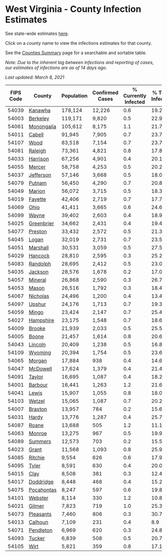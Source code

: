 # West Virginia - County Infection Estimates

See state-wide estimates [here](/infections/us-wv).

Click on a county name to view the infections estimates for that county.

See the [Counties Summary](/infections/summary-counties) page for a searchable and sortable table.

*Note: Due to the inherent lag between infections and reporting of cases, our estimates of infections are as of 14 days ago.*

*Last updated: March 8, 2021*

|   FIPS Code |                   County |   Population |   Confirmed Cases |   % Currently Infected |   % Total Infected |
|-------------|--------------------------|--------------|-------------------|------------------------|--------------------|
|       54039 |       [Kanawha](kanawha) |      178,124 |            12,226 |                    0.6 |               19.2 |
|       54003 |     [Berkeley](berkeley) |      119,171 |             9,820 |                    0.5 |               22.9 |
|       54061 | [Monongalia](monongalia) |      105,612 |             8,175 |                    1.1 |               21.7 |
|       54011 |         [Cabell](cabell) |       91,945 |             7,905 |                    0.7 |               23.7 |
|       54107 |             [Wood](wood) |       83,518 |             7,154 |                    0.7 |               23.7 |
|       54081 |       [Raleigh](raleigh) |       73,361 |             4,821 |                    0.8 |               17.8 |
|       54033 |     [Harrison](harrison) |       67,256 |             4,901 |                    0.4 |               20.1 |
|       54055 |         [Mercer](mercer) |       58,758 |             4,253 |                    0.5 |               20.2 |
|       54037 |   [Jefferson](jefferson) |       57,146 |             3,668 |                    0.5 |               18.0 |
|       54079 |         [Putnam](putnam) |       56,450 |             4,290 |                    0.7 |               20.8 |
|       54049 |         [Marion](marion) |       56,072 |             3,715 |                    0.5 |               18.3 |
|       54019 |       [Fayette](fayette) |       42,406 |             2,719 |                    0.7 |               17.7 |
|       54069 |             [Ohio](ohio) |       41,411 |             3,665 |                    0.6 |               24.6 |
|       54099 |           [Wayne](wayne) |       39,402 |             2,603 |                    0.4 |               18.9 |
|       54025 | [Greenbrier](greenbrier) |       34,662 |             2,431 |                    0.4 |               19.4 |
|       54077 |       [Preston](preston) |       33,432 |             2,572 |                    0.5 |               21.3 |
|       54045 |           [Logan](logan) |       32,019 |             2,731 |                    0.7 |               23.5 |
|       54051 |     [Marshall](marshall) |       30,531 |             3,059 |                    0.5 |               27.5 |
|       54029 |       [Hancock](hancock) |       28,810 |             2,595 |                    0.3 |               25.2 |
|       54083 |     [Randolph](randolph) |       28,695 |             2,412 |                    0.5 |               23.0 |
|       54035 |       [Jackson](jackson) |       28,576 |             1,678 |                    0.2 |               17.0 |
|       54057 |       [Mineral](mineral) |       26,868 |             2,590 |                    0.3 |               26.7 |
|       54053 |           [Mason](mason) |       26,516 |             1,792 |                    0.3 |               18.4 |
|       54067 |     [Nicholas](nicholas) |       24,496 |             1,200 |                    0.4 |               13.4 |
|       54097 |         [Upshur](upshur) |       24,176 |             1,713 |                    0.7 |               19.3 |
|       54059 |           [Mingo](mingo) |       23,424 |             2,147 |                    0.7 |               25.4 |
|       54027 |   [Hampshire](hampshire) |       23,175 |             1,548 |                    0.7 |               18.6 |
|       54009 |         [Brooke](brooke) |       21,939 |             2,033 |                    0.5 |               25.5 |
|       54005 |           [Boone](boone) |       21,457 |             1,614 |                    0.8 |               20.6 |
|       54043 |       [Lincoln](lincoln) |       20,409 |             1,238 |                    0.5 |               16.8 |
|       54109 |       [Wyoming](wyoming) |       20,394 |             1,754 |                    0.5 |               23.6 |
|       54065 |         [Morgan](morgan) |       17,884 |               938 |                    0.4 |               14.6 |
|       54047 |     [McDowell](mcdowell) |       17,624 |             1,379 |                    0.4 |               21.4 |
|       54091 |         [Taylor](taylor) |       16,695 |             1,087 |                    0.4 |               18.2 |
|       54001 |       [Barbour](barbour) |       16,441 |             1,263 |                    1.2 |               21.6 |
|       54041 |           [Lewis](lewis) |       15,907 |             1,055 |                    0.8 |               18.0 |
|       54103 |         [Wetzel](wetzel) |       15,065 |             1,087 |                    0.7 |               20.2 |
|       54007 |       [Braxton](braxton) |       13,957 |               784 |                    0.2 |               15.6 |
|       54031 |           [Hardy](hardy) |       13,776 |             1,287 |                    0.4 |               25.7 |
|       54087 |           [Roane](roane) |       13,688 |               505 |                    1.2 |               11.1 |
|       54063 |         [Monroe](monroe) |       13,275 |               967 |                    0.5 |               19.9 |
|       54089 |       [Summers](summers) |       12,573 |               703 |                    0.2 |               15.5 |
|       54023 |           [Grant](grant) |       11,568 |             1,093 |                    0.8 |               25.9 |
|       54085 |       [Ritchie](ritchie) |        9,554 |               626 |                    0.6 |               17.9 |
|       54095 |           [Tyler](tyler) |        8,591 |               630 |                    0.4 |               20.0 |
|       54015 |             [Clay](clay) |        8,508 |               381 |                    0.3 |               12.4 |
|       54017 |   [Doddridge](doddridge) |        8,448 |               468 |                    0.4 |               15.2 |
|       54075 | [Pocahontas](pocahontas) |        8,247 |               597 |                    0.6 |               19.8 |
|       54101 |       [Webster](webster) |        8,114 |               330 |                    1.2 |               10.8 |
|       54021 |         [Gilmer](gilmer) |        7,823 |               719 |                    1.0 |               25.3 |
|       54073 |   [Pleasants](pleasants) |        7,460 |               806 |                    0.3 |               30.7 |
|       54013 |       [Calhoun](calhoun) |        7,109 |               231 |                    0.4 |                8.9 |
|       54071 |   [Pendleton](pendleton) |        6,969 |               620 |                    0.3 |               24.8 |
|       54093 |         [Tucker](tucker) |        6,839 |               508 |                    0.5 |               20.7 |
|       54105 |             [Wirt](wirt) |        5,821 |               359 |                    0.8 |               17.1 |